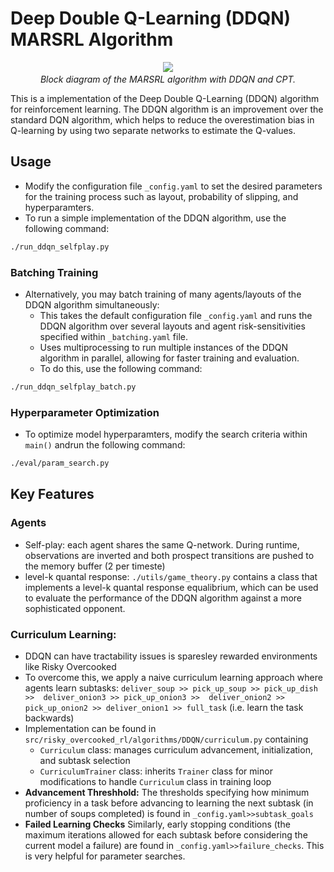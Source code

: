 # Deep Double Q-Learning (DDQN) MARSRL Algorithm

<div align="center" width="80%">
  <img src=".\..\..\images\MARSRL.png" > 
  <i><br> Block diagram of the MARSRL algorithm with DDQN and CPT.</i>
</div>

This is a  implementation of the Deep Double Q-Learning (DDQN) algorithm for reinforcement learning. 
The DDQN algorithm is an improvement over the standard DQN algorithm, which helps to reduce the overestimation 
bias in Q-learning by using two separate networks to estimate the Q-values.

## Usage

- Modify the configuration file `_config.yaml` to set the desired parameters for the training process such as layout, probability of slipping, and hyperparamters.
- To run a simple implementation of the DDQN algorithm, use the following command:

```bash 
./run_ddqn_selfplay.py
```

### Batching Training
- Alternatively, you may batch training of many agents/layouts of the DDQN algorithm simultaneously:
  - This takes the default configuration file `_config.yaml` and runs the DDQN algorithm over several layouts and agent risk-sensitivities specified within `_batching.yaml` file.
  - Uses multiprocessing to run multiple instances of the DDQN algorithm in parallel, allowing for faster training and evaluation.
  - To do this, use the following command:
```bash
./run_ddqn_selfplay_batch.py
```
### Hyperparameter Optimization
- To optimize model hyperparamters, modify the search criteria within `main()` andrun the following command:
```bash
./eval/param_search.py
```
## Key Features

 ### Agents
- Self-play: each agent shares the same Q-network. During runtime, observations are inverted and both prospect transitions are pushed to the memory buffer (2 per timeste)
- level-k quantal response: `./utils/game_theory.py` contains a class that implements a level-k quantal response equalibrium, which can be used to evaluate the performance of the DDQN algorithm against a more sophisticated opponent.

### Curriculum Learning:
  - DDQN can have tractability issues is sparesley rewarded environments like Risky Overcooked
  - To overcome this, we apply a naive curriculum learning approach where agents learn subtasks:
     `deliver_soup >> pick_up_soup >> pick_up_dish >>  deliver_onion3 >> pick_up_onion3 >> 
    deliver_onion2 >> pick_up_onion2 >> deliver_onion1 >> full_task` (i.e. learn the task backwards)
  - Implementation can be found in ``src/risky_overcooked_rl/algorithms/DDQN/curriculum.py`` containing
    - `Curriculum` class: manages curriculum advancement, initialization, and subtask selection
    - `CurriculumTrainer` class: inherits `Trainer` class for minor modifications to handle `Curriculum` class in training loop
  - **Advancement Threshhold:**  The thresholds specifying how minimum proficiency in a task before advancing to 
        learning the next subtask (in number of soups completed) is found in `_config.yaml>>subtask_goals`
  - **Failed Learning Checks** Similarly, early stopping conditions (the maximum iterations allowed for each 
           subtask before considering the current model a failure) are found in `_config.yaml>>failure_checks`. 
            This is very helpful for parameter searches.



